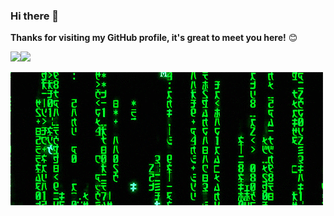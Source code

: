 ### Hi there 👋

**Thanks for visiting my GitHub profile, it's great to meet you here!** 😊

<img width="450" src="https://wakatime.com/share/@bfd9de4c-fbe1-43df-94a9-f231f4a43b48/c5849976-da59-48cc-a0a5-67f1a43315e2.png" /><img width="450"  src="https://wakatime.com/share/@bfd9de4c-fbe1-43df-94a9-f231f4a43b48/b7985c48-0279-487d-8988-15b9b1cd5dab.png" />

<!--
![](https://raw.githubusercontent.com/lyyyuna/lyyyuna/master/CodeCogsEqn.png)
-->

![](https://raw.githubusercontent.com/lyyyuna/lyyyuna/master/matrix.gif)

<!--
**lyyyuna/lyyyuna** is a ✨ _special_ ✨ repository because its `README.md` (this file) appears on your GitHub profile.

Here are some ideas to get you started:

- 🔭 I’m currently working on ...
- 🌱 I’m currently learning ...
- 👯 I’m looking to collaborate on ...
- 🤔 I’m looking for help with ...
- 💬 Ask me about ...
- 📫 How to reach me: ...
- 😄 Pronouns: ...
- ⚡ Fun fact: ...
-->
